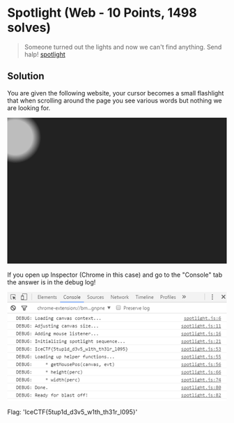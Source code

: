 # Spotlight (Web - 10 Points, 1498 solves)

> Someone turned out the lights and now we can't find anything. Send halp! [spotlight](http://spotlight.vuln.icec.tf/)


Solution
--------

You are given the following website, your cursor becomes a small flashlight that when scrolling around the page you see various words but nothing we are looking for.

![](./website.PNG)

If you open up Inspector (Chrome in this case) and go to the "Console" tab the answer is in the debug log!

![](./debug.PNG)


Flag: 'IceCTF{5tup1d_d3v5_w1th_th31r_l095}'

